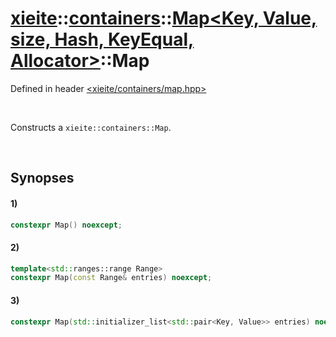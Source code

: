 # [xieite](../../../../../../xieite.md)\:\:[containers](../../../../../../containers.md)\:\:[Map<Key, Value, size, Hash, KeyEqual, Allocator>](../../../../map.md)\:\:Map
Defined in header [<xieite/containers/map.hpp>](../../../../../../../include/xieite/containers/map.hpp)

&nbsp;

Constructs a `xieite::containers::Map`.

&nbsp;

## Synopses
#### 1)
```cpp
constexpr Map() noexcept;
```
#### 2)
```cpp
template<std::ranges::range Range>
constexpr Map(const Range& entries) noexcept;
```
#### 3)
```cpp
constexpr Map(std::initializer_list<std::pair<Key, Value>> entries) noexcept;
```
